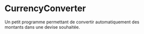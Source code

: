 # CurrencyConverter
Un petit programme permettant de convertir automatiquement des montants dans une devise souhaitée.

